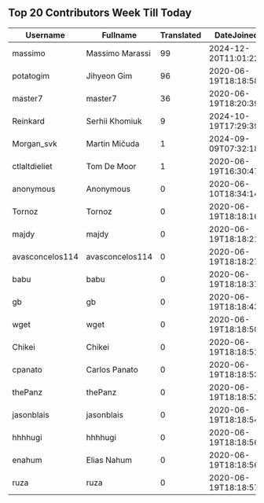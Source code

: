 ## Top 20 Contributors Week Till Today ##
|Username|Fullname|Translated|DateJoined|Language|
|--------|--------|----------|----------|-------|
|massimo|Massimo Marassi|99|2024-12-20T11:01:22.||
|potatogim|Jihyeon Gim|96|2020-06-19T18:18:58.|ko|
|master7|master7|36|2020-06-19T18:20:39.|pl|
|Reinkard|Serhii Khomiuk|9|2024-10-19T17:29:39.|uk|
|Morgan_svk|Martin Mičuda|1|2024-09-09T07:32:18.|cs|
|ctlaltdieliet|Tom De Moor|1|2020-06-19T16:30:47Z|nl|
|anonymous|Anonymous|0|2020-06-10T18:34:14.||
|Tornoz|Tornoz|0|2020-06-19T18:18:16.||
|majdy|majdy|0|2020-06-19T18:18:21.||
|avasconcelos114|avasconcelos114|0|2020-06-19T18:18:27Z||
|babu|babu|0|2020-06-19T18:18:37.||
|gb|gb|0|2020-06-19T18:18:43.||
|wget|wget|0|2020-06-19T18:18:50Z|ro|
|Chikei|Chikei|0|2020-06-19T18:18:51Z|zh_Hant|
|cpanato|Carlos Panato|0|2020-06-19T18:18:53Z||
|thePanz|thePanz|0|2020-06-19T18:18:53Z||
|jasonblais|jasonblais|0|2020-06-19T18:18:54Z||
|hhhhugi|hhhhugi|0|2020-06-19T18:18:56.||
|enahum|Elias  Nahum|0|2020-06-19T18:18:56Z|es|
|ruza|ruza|0|2020-06-19T18:18:57.||
